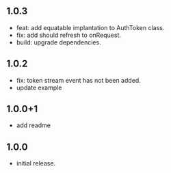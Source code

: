 


## 1.0.3

* feat: add equatable implantation to AuthToken class.
* fix: add should refresh to onRequest.
* build: upgrade dependencies.


## 1.0.2

* fix: token stream  event has not been added.
* update example


## 1.0.0+1

* add readme

## 1.0.0

* initial release.
